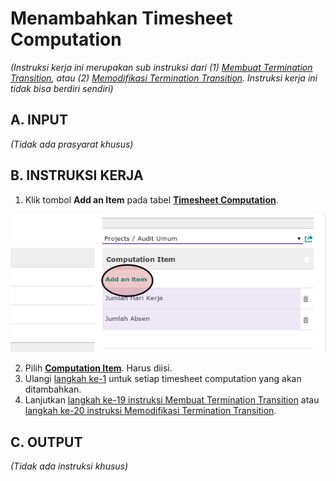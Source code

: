 # Menambahkan Timesheet Computation

*(Instruksi kerja ini merupakan sub instruksi dari (1) [Membuat Termination Transition](./membuat.md), atau (2) [Memodifikasi Termination Transition](./modifikasi.md). Instruksi kerja ini tidak bisa berdiri sendiri)*

## A. INPUT

*(Tidak ada prasyarat khusus)*

## B. INSTRUKSI KERJA

1. <a name="l1">Klik</a> tombol **Add an Item** pada tabel [**Timesheet Computation**](./penjelasan.md#tabel-timesheet-computation).

![](../../img/termination-transition/tombol-add-timesheet-computation.png)

2. Pilih **[Computation Item](./penjelasan.md#field-transisi-computation-item)**. Harus diisi.
3. Ulangi [langkah ke-1](#l1) untuk setiap timesheet computation yang akan ditambahkan.
4. Lanjutkan [langkah ke-19 instruksi Membuat Termination Transition](./membuat.md#l19) atau [langkah ke-20 instruksi Memodifikasi Termination Transition](./modifikasi.md#l20).

## C. OUTPUT

*(Tidak ada instruksi khusus)*

